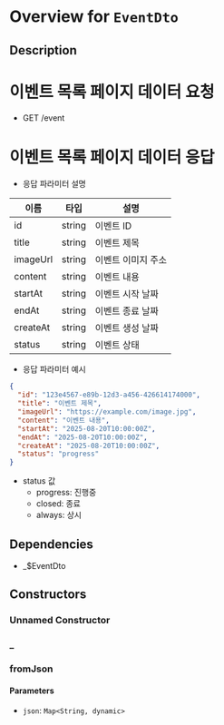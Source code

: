 # Overview for `EventDto`

## Description

# 이벤트 목록 페이지 데이터 요청

 - GET /event

 # 이벤트 목록 페이지 데이터 응답

 - 응답 파라미터 설명

 |이름|타입|설명|
 |-|-|-|
 |id|string|이벤트 ID|
 |title|string|이벤트 제목|
 |imageUrl|string|이벤트 이미지 주소|
 |content|string|이벤트 내용|
 |startAt|string|이벤트 시작 날짜|
 |endAt|string|이벤트 종료 날짜|
 |createAt|string|이벤트 생성 날짜|
 |status|string|이벤트 상태|

 - 응답 파라미터 예시

 ```json
 {
   "id": "123e4567-e89b-12d3-a456-426614174000",
   "title": "이벤트 제목",
   "imageUrl": "https://example.com/image.jpg",
   "content": "이벤트 내용",
   "startAt": "2025-08-20T10:00:00Z",
   "endAt": "2025-08-20T10:00:00Z",
   "createAt": "2025-08-20T10:00:00Z",
   "status": "progress"
 }
 ```

 - status 값
   - progress: 진행중
   - closed: 종료
   - always: 상시

## Dependencies

- _$EventDto

## Constructors

### Unnamed Constructor


### _


### fromJson


#### Parameters

- `json`: `Map<String, dynamic>`
